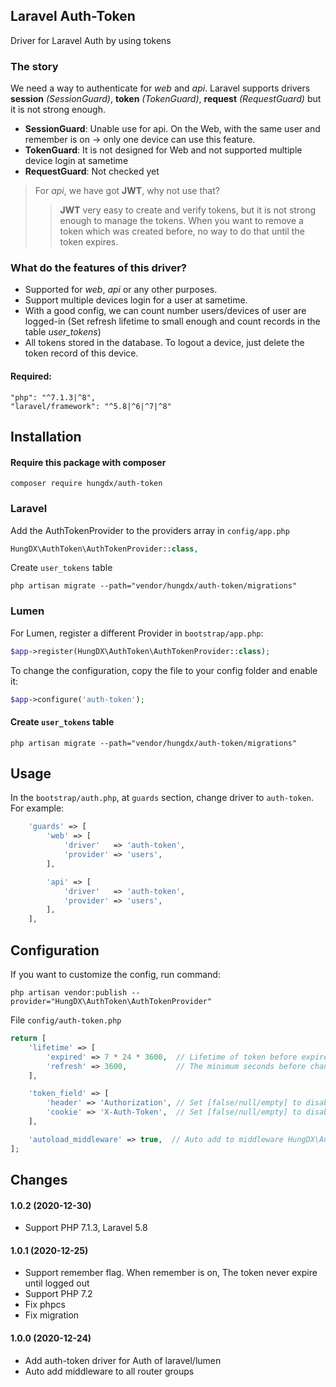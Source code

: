 ## Laravel Auth-Token
Driver for Laravel Auth by using tokens

### The story
We need a way to authenticate for *web* and *api*. Laravel supports drivers **session** *(SessionGuard)*, **token** *(TokenGuard)*, **request** *(RequestGuard)* but it is not strong enough.
 - **SessionGuard**: Unable use for api. On the Web, with the same user and remember is on -> only one device can use this feature.
 - **TokenGuard**: It is not designed for Web and not supported multiple device login at sametime 
 - **RequestGuard**: Not checked yet

> For *api*, we have got **JWT**, why not use that?
>> **JWT** very easy to create and verify tokens, but it is not strong enough to manage the tokens. When you want to remove a token which was created before, no way to do that until the token expires.      


### What do the features of this driver?
 - Supported for *web*, *api* or any other purposes.
 - Support multiple devices login for a user at sametime.
 - With a good config, we can count number users/devices of user are logged-in (Set refresh lifetime to small enough and count records in the table *user_tokens*)
 - All tokens stored in the database. To logout a device, just delete the token record of this device. 

#### Required:
    "php": "^7.1.3|^8",
    "laravel/framework": "^5.8|^6|^7|^8"

  
  
## Installation

#### Require this package with composer

```shell
composer require hungdx/auth-token
```

### Laravel
Add the AuthTokenProvider to the providers array in `config/app.php`

```php
HungDX\AuthToken\AuthTokenProvider::class,
```

Create `user_tokens` table
```shell
php artisan migrate --path="vendor/hungdx/auth-token/migrations"
```

### Lumen

For Lumen, register a different Provider in `bootstrap/app.php`:

```php
$app->register(HungDX\AuthToken\AuthTokenProvider::class);
```

To change the configuration, copy the file to your config folder and enable it:

```php
$app->configure('auth-token');
```

#### Create `user_tokens` table
```shell
php artisan migrate --path="vendor/hungdx/auth-token/migrations"
```
  
  
## Usage

In the `bootstrap/auth.php`, at `guards` section,  change driver to `auth-token`. For example:

```php
    'guards' => [
        'web' => [
            'driver'   => 'auth-token',
            'provider' => 'users',
        ],

        'api' => [
            'driver'   => 'auth-token',
            'provider' => 'users',
        ],
    ],
```
  
  
## Configuration

If you want to customize the config, run command:

```shell
php artisan vendor:publish --provider="HungDX\AuthToken\AuthTokenProvider"
```

File `config/auth-token.php`
```php
return [
    'lifetime' => [
        'expired' => 7 * 24 * 3600,  // Lifetime of token before expired. Default 7 days
        'refresh' => 3600,           // The minimum seconds before changing the token. Default 1 hour
    ],

    'token_field' => [
        'header' => 'Authorization', // Set [false/null/empty] to disable send token to response header  
        'cookie' => 'X-Auth-Token',  // Set [false/null/empty] to disable send token to response cookie
    ],

    'autoload_middleware' => true,  // Auto add to middleware HungDX\AuthToken\AuthTokenMiddleware to every request
];
```
  
  
## Changes
#### 1.0.2 (2020-12-30)
 * Support PHP 7.1.3, Laravel 5.8

#### 1.0.1 (2020-12-25)
 * Support remember flag. When remember is on, The token never expire until logged out
 * Support PHP 7.2
 * Fix phpcs
 * Fix migration

#### 1.0.0 (2020-12-24)
 * Add auth-token driver for Auth of laravel/lumen
 * Auto add middleware to all router groups
